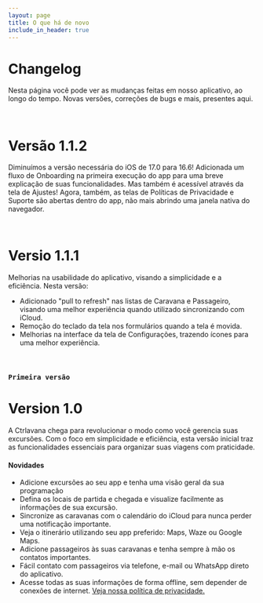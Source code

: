 ```yaml
---
layout: page
title: O que há de novo
include_in_header: true
---
```


# Changelog
Nesta página você pode ver as mudanças feitas em nosso aplicativo, ao longo do tempo. Novas versões, correções de bugs e mais, presentes aqui.

<br>

# **Versão 1.1.2**
Diminuímos a versão necessária do iOS de 17.0 para 16.6!
Adicionada um fluxo de Onboarding na primeira execução do app para uma breve explicação de suas funcionalidades. Mas também é acessível através da tela de Ajustes!
Agora, também, as telas de Políticas de Privacidade e Suporte são abertas dentro do app, não mais abrindo uma janela nativa do navegador.

<br>

# **Versio 1.1.1** 
Melhorias na usabilidade do aplicativo, visando a simplicidade e a eficiência. Nesta versão:
- Adicionado "pull to refresh" nas listas de Caravana e Passageiro, visando uma melhor experiência quando utilizado sincronizando com iCloud.
- Remoção do teclado da tela nos formulários quando a tela é movida.
- Melhorias na interface da tela de Configurações, trazendo ícones para uma melhor experiência.
 
<br>

### `Primeira versão`
# **Version 1.0**
A Ctrlavana chega para revolucionar o modo como você gerencia suas excursões. Com o foco em simplicidade e eficiência, esta versão inicial traz as funcionalidades essenciais para organizar suas viagens com praticidade.

#### Novidades
- Adicione excursões ao seu app e tenha uma visão geral da sua programação
- Defina os locais de partida e chegada e visualize facilmente as informações de sua excursão.
- Sincronize as caravanas com o calendário do iCloud para nunca perder uma notificação importante.
- Veja o itinerário utilizando seu app preferido: Maps, Waze ou Google Maps.
- Adicione passageiros às suas caravanas e tenha sempre à mão os contatos importantes.
- Fácil contato com passageiros via telefone, e-mail ou WhatsApp direto do aplicativo.
- Acesse todas as suas informações de forma offline, sem depender de conexões de internet.
[Veja nossa política de privacidade.](/privacypolicy)

<br>